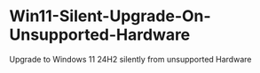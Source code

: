 # Win11-Silent-Upgrade-On-Unsupported-Hardware
Upgrade to Windows 11 24H2 silently from unsupported Hardware
